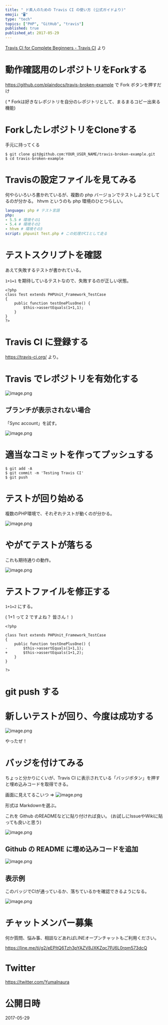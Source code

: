 ```yaml
---
title: " ド素人のための Travis CI の使い方 (公式ガイドより)"
emoji: "🖥"
type: "tech"
topics: ["PHP", "GitHub", "travis"]
published: true
published_at: 2017-05-29
---
```


[Travis CI for Complete Beginners - Travis CI](https://docs.travis-ci.com/user/for-beginners) より

# 動作確認用のレポジトリをForkする

https://github.com/plaindocs/travis-broken-example で Fork ボタンを押すだけ

( * Forkは好きなレポジトリを自分のレポジトリとして、まるまるコピー出来る機能)

# ForkしたレポジトリをCloneする

手元に持ってくる

```
$ git clone git@github.com:YOUR_USER_NAME/travis-broken-example.git
$ cd travis-broken-example
```

# Travisの設定ファイルを見てみる

何やらいろいろ書かれているが、複数の php バージョンでテストしようとしてるのが分かる。
hhvm というのも php 環境のひとつらしい。

```yaml:.travis.yml
language: php # テスト言語
php:
- 5.5 # 環境その1
- 5.4 # 環境その2
- hhvm # 環境その3
script: phpunit Test.php # この処理がCIとして走る
```

# テストスクリプトを確認

あえて失敗するテストが書かれている。

`1+1=1` を期待しているテストなので、失敗するのが正しい状態。

```php:Test.php
<?php
class Test extends PHPUnit_Framework_TestCase
{
	public function testOnePlusOne() {
		$this->assertEquals(1+1,1);
  	}
}
?>
```

# Travis CI に登録する

https://travis-ci.org/ より。

# Travis でレポジトリを有効化する

![image.png](https://qiita-image-store.s3.amazonaws.com/0/89618/f08fb971-a3ee-567a-2c63-0fd5c7ef9141.png)

## ブランチが表示されない場合

「Sync account」を試す。

![image.png](https://qiita-image-store.s3.amazonaws.com/0/89618/257198b1-cfb4-9164-f7b1-1c7dba872a90.png)



# 適当なコミットを作ってプッシュする

```
$ git add -A
$ git commit -m 'Testing Travis CI'
$ git push
```

# テストが回り始める

複数のPHP環境で、それぞれテストが動くのが分かる。

![image.png](https://qiita-image-store.s3.amazonaws.com/0/89618/eee1d468-5bc8-6c48-d9f9-46b24cd91e8b.png)

# やがてテストが落ちる

これも期待通りの動作。

![image.png](https://qiita-image-store.s3.amazonaws.com/0/89618/469b3129-3891-8944-f387-ca35729af0fe.png)

# テストファイルを修正する

`1+1=2` にする。

( 1+1 って 2 ですよね？ 皆さん！ )

```diff:Test.php
<?php

class Test extends PHPUnit_Framework_TestCase
{
	public function testOnePlusOne() {
-		$this->assertEquals(1+1,1);
+		$this->assertEquals(1+1,2);
  	}
}

?>
```

# git push する

# 新しいテストが回り、今度は成功する

![image.png](https://qiita-image-store.s3.amazonaws.com/0/89618/3e08a710-524c-879c-445f-2326b809cd8d.png)

やったぜ！

# バッジを付けてみる

ちょっと分かりにくいが、Travis CI に表示されている「バッジボタン」を押すと埋め込みコードを取得できる。

画面に見えてるこいつ => ![image.png](https://qiita-image-store.s3.amazonaws.com/0/89618/0c46969a-5fa6-e221-4217-6d32c3e16ba3.png)

形式は Markdownを選ぶ。

これを Github のREADMEなどに貼り付ければ良い。
(お試しにIssueやWikiに貼っても良いと思う)

![image.png](https://qiita-image-store.s3.amazonaws.com/0/89618/148931c8-1e9f-9536-9600-578d04841425.png)

## Github の README に埋め込みコードを追加

![image.png](https://qiita-image-store.s3.amazonaws.com/0/89618/a52bb2a7-aace-4856-69ff-4315d5b4446e.png)

## 表示例

このバッジでCIが通っているか、落ちているかを確認できるようになる。

![image.png](https://qiita-image-store.s3.amazonaws.com/0/89618/fc48826f-8577-79ed-4113-a2722398ba09.png)








<!-- Update From Qiita API -->

# チャットメンバー募集


何か質問、悩み事、相談などあればLINEオープンチャットもご利用ください。

https://line.me/ti/g2/eEPltQ6Tzh3pYAZV8JXKZqc7PJ6L0rpm573dcQ





# Twitter


https://twitter.com/YumaInaura


<!-- Update From Qiita API -->



# 公開日時

2017-05-29
